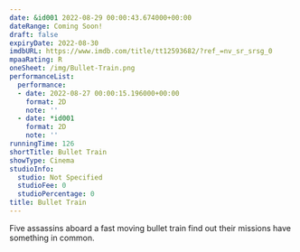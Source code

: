 ```yaml
---
date: &id001 2022-08-29 00:00:43.674000+00:00
dateRange: Coming Soon!
draft: false
expiryDate: 2022-08-30
imdbURL: https://www.imdb.com/title/tt12593682/?ref_=nv_sr_srsg_0
mpaaRating: R
oneSheet: /img/Bullet-Train.png
performanceList:
  performance:
  - date: 2022-08-27 00:00:15.196000+00:00
    format: 2D
    note: ''
  - date: *id001
    format: 2D
    note: ''
runningTime: 126
shortTitle: Bullet Train
showType: Cinema
studioInfo:
  studio: Not Specified
  studioFee: 0
  studioPercentage: 0
title: Bullet Train
---
```


Five assassins aboard a fast moving bullet train find out their missions have something in common.